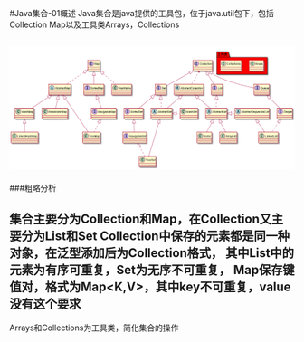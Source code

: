 #Java集合-01概述
Java集合是java提供的工具包，位于java.util包下，包括Collection Map以及工具类Arrays，Collections

![图片](../../../image/collection.png)
---

###粗略分析

集合主要分为Collection和Map，在Collection又主要分为List和Set
Collection中保存的元素都是同一种对象，在泛型添加后为Collection<E>格式，
其中List中的元素为有序可重复，Set为无序不可重复，
Map保存键值对，格式为Map<K,V>，其中key不可重复，value没有这个要求
---
Arrays和Collections为工具类，简化集合的操作
